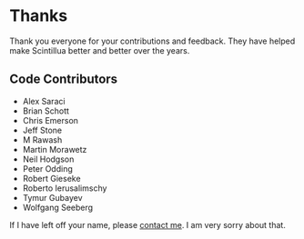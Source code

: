 # Thanks

Thank you everyone for your contributions and feedback. They have helped make
Scintillua better and better over the years.

## Code Contributors

* Alex Saraci
* Brian Schott
* Chris Emerson
* Jeff Stone
* M Rawash
* Martin Morawetz
* Neil Hodgson
* Peter Odding
* Robert Gieseke
* Roberto Ierusalimschy
* Tymur Gubayev
* Wolfgang Seeberg

If I have left off your name, please [contact me][]. I am very sorry about that.

[contact me]: README.html#Contact
